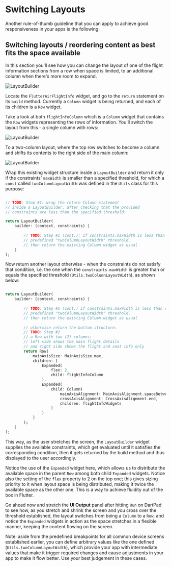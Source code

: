 # Switching Layouts

Another rule-of-thumb guideline that you can apply to achieve good responsiveness in your apps is the following:

## Switching layouts / reordering content as best fits the space available

In this section you'll see how you can change the layout of one of the flight information sections from a row when space is limited, to an additional column when there's more room to expand.

![LayoutBuilder](https://romanejaquez.github.io/responsive-ui-flutter-workshop/images/layoutswitch.gif)


Locate the ```FlutterAirFlightInfo``` widget, and go to the ```return``` statement on its ```build``` method. Currently a ```Column``` widget is being returned, and each of its children is a ```Row``` widget.

Take a look at both ```flightInfoColumn``` which is a ```Column``` widget that contains the ```Row``` widgets representing the rows of information. You'll switch the layout from this - a single column with rows:

![LayoutBuilder](https://romanejaquez.github.io/responsive-ui-flutter-workshop/images/step6_1.png)

To a two-column layout, where the top row switches to become a column and shifts its contents to the right side of the main column: 

![LayoutBuilder](https://romanejaquez.github.io/responsive-ui-flutter-workshop/images/step6_2.png)


Wrap this existing widget structure inside a ```LayoutBuilder``` and return it only if the constraints' ```maxWidth``` is smaller than a specified threshold, for which a ```const``` called ```twoColumnLayoutWidth``` was defined in the ```Utils``` class for this purpose:

```dart

// TODO: Step #1: wrap the return Column statement
// inside a LayoutBuilder, after checking that the provided
// constraints are less than the specified threshold:

return LayoutBuilder(
    builder: (context, constraints) {
    
        // TODO: Step #1 (cont.): if constraints.maxWidth is less than our 
        // predefined "twoColumnLayoutWidth" threshold,
        // then return the existing Column widget as usual
    }
);

```

Now return another layout otherwise - when the constraints do not satisfy that condition, i.e. the one when the ```constraints.maxWidth``` is greater than or equals the specified threshold (```Utils.twoColumnLayoutWidth```), as shown below:

```dart

return LayoutBuilder(
    builder: (context, constraints) {
    
        // TODO: Step #1 (cont.) if constraints.maxWidth is less than our 
        // predefined "twoColumnLayoutWidth" threshold,
        // then return the existing Column widget as usual
        
        // otherwise return the bottom structure:
        // TODO: Step #2
        // a Row with two (2) columns:
        // left side shows the main flight details
        // and right side shows the flight and seat info only
        return Row(
            mainAxisSize: MainAxisSize.max,
            children: [
                Expanded(
                    flex: 2,
                    child: flightInfoColumn
                ),
                Expanded(
                    child: Column(
                        mainAxisAlignment: MainAxisAlignment.spaceBetween,
                        crossAxisAlignment: CrossAxisAlignment.end,
                        children: flightInfoWidgets
                    )
                )
            ]
        );
    }
);

```

This way, as the user stretches the screen, the ```LayoutBuilder``` widget supplies the available constraints, which get evaluated until it satisfies the corresponding condition, then it gets returned by the build method and thus displayed to the user accordingly.

Notice the use of the ```Expanded``` widget here, which allows us to distribute the available space in the parent ```Row``` among both child ```Expanded``` widgets. Notice also the setting of the ```flex``` property to 2 on the top one; this gives sizing priority to it when layout space is being distributed, making it twice the available space as the other one. This is a way to achieve fluidity out of the box in Flutter.

Go ahead now and stretch the **UI Output** panel after hitting ```Run``` on DartPad to see how, as you stretch and shrink the screen and you cross over the threshold established, the layout switches from being a ```Column``` to a ```Row```, and notice the ```Expanded``` widgets in action as the space stretches in a flexible manner, keeping the content flowing on the screen.


Note: aside from the predefined breakpoints for all common device screens established earlier, you can define arbitrary values like the one defined (```Utils.twoColumnLayoutWidth```), which provide your app with intermediate values that make it trigger required changes and cause adjustments in your app to make it flow better. Use your best judgement in these cases.
